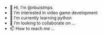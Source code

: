 - 👋 Hi, I’m @nbuistmps
- 👀 I’m interested in video game development
- 🌱 I’m currently learning python
- 💞️ I’m looking to collaborate on ...
- 📫 How to reach me ...

<!---
nbuistmps/nbuistmps is a ✨ special ✨ repository because its `README.md` (this file) appears on your GitHub profile.
You can click the Preview link to take a look at your changes.
--->
